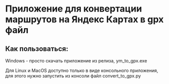 # Приложение для конвертации маршрутов на Яндекс Картах в gpx файл

## Как пользоваться:
Windows - просто скачать приложение из релиза, ym_to_gpx.exe

Для Linux и MacOS доступно только в виде консольного приложения, для этого нужно запустить из консоли файл convert_to_gpx.py
